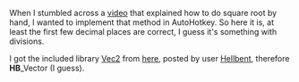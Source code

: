 When I stumbled across a [video](https://www.youtube.com/watch?v=AMnDmDOXH04) that explained how to do square root by hand, I wanted to implement that method in AutoHotkey.
So here it is, at least the first few decimal places are correct, I guess it's something with divisions.

I got the included library [Vec2](./Vec2.ahk) from [here](https://www.autohotkey.com/boards/viewtopic.php?t=8929), posted by user [Hellbent](https://www.autohotkey.com/boards/memberlist.php?mode=viewprofile&u=82043&sid=d196dfa89761a2a1987a3ea96b31af7), therefore **HB**_Vector (I guess).
